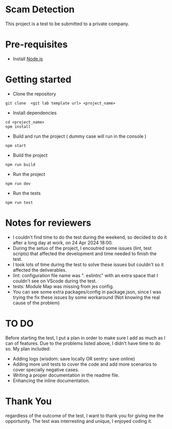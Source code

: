
# Scam Detection

This project is a test to be submitted to a private company.



# Pre-requisites
- Install [Node.js](https://nodejs.org/en/)


# Getting started
- Clone the repository
```
git clone  <git lab template url> <project_name>
```
- Install dependencies
```
cd <project_name>
npm install
```
- Build and run the project ( dummy case will run in the console )
```
npm start
```
- Build the project
```
npm run build
```
- Run the project
```
npm run dev
```
- Run the tests
```
npm run test
```


# Notes for reviewers
- I couldn't find time to do the test during the weekend, so decided to do it after a long day at work, on 24 Apr 2024 18:00.
- During the setuo of the project, I encoutred some issues (lint, test scripts) that affected the development and time needed to finish the test.
- I took lots of time during the test to solve these issues but couldn't so it affected the deliverables.
- lint: configuration file name was ". eslintrc" with an extra space that I couldn't see on VScode during the test.
- tests: Module Map was missing from jes config.
- You can see some extra packages/config in package.json, since I was trying the fix these issues by some workaround (Not knowing the real cause of the problem)


# TO DO
  Before starting the test, I put a plan in order to make sure I add as much as I can of features. Due to the problems listed above, I didn't have time to do so.
  My plan included:
  - Adding logs (wisdom: save locally OR sentry: save online)
  - Adding more unit tests to cover the code and add more scenarios to cover specially negative cases.
  - Writing a proper documentation in the readme file.
  - Enhancing the inline documentation.


# Thank You
regardless of the outcome of the test, I want to thank you for giving me the opportunity. The test was interresting and unique, I enjoyed coding it. 


